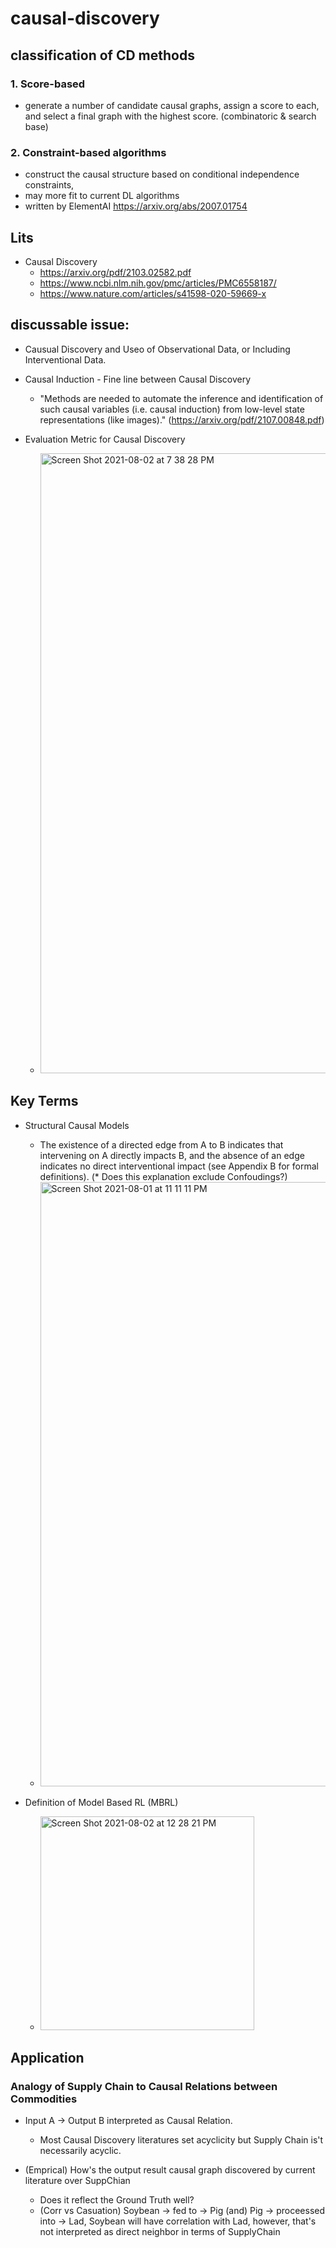 # causal-discovery

## classification of CD methods

### 1. Score-based
- generate a number of candidate causal graphs, assign a score to each, and select a final graph with the highest score. (combinatoric & search base)

### 2. Constraint-based algorithms 
- construct the causal structure based on conditional independence constraints, 
- may more fit to current DL algorithms
- written by ElementAI https://arxiv.org/abs/2007.01754

## Lits
- Causal Discovery
   - https://arxiv.org/pdf/2103.02582.pdf
   - https://www.ncbi.nlm.nih.gov/pmc/articles/PMC6558187/
   - https://www.nature.com/articles/s41598-020-59669-x


## discussable issue:
- Causual Discovery and Useo of Observational Data, or Including Interventional Data.
- Causal Induction - Fine line between Causal Discovery
   - "Methods are needed to automate the inference and identification of such causal variables (i.e. causal induction) from low-level state
representations (like images)." (https://arxiv.org/pdf/2107.00848.pdf)

- Evaluation Metric for Causal Discovery
   - <img width="992" alt="Screen Shot 2021-08-02 at 7 38 28 PM" src="https://user-images.githubusercontent.com/21968222/127848920-a63643e1-86de-4ccd-ac73-6e32135b2b4d.png">



## Key Terms
- Structural Causal Models
   - The existence of a directed edge from A to B indicates that intervening on A directly impacts B, and the absence of an edge indicates no direct interventional
impact (see Appendix B for formal definitions). (* Does this explanation exclude Confoudings?)
   - <img width="967" alt="Screen Shot 2021-08-01 at 11 11 11 PM" src="https://user-images.githubusercontent.com/21968222/127773977-400103e1-d185-41f7-ac97-47e82f8eaba1.png">

- Definition of Model Based RL (MBRL)
   - <img width="342" alt="Screen Shot 2021-08-02 at 12 28 21 PM" src="https://user-images.githubusercontent.com/21968222/127800707-8b5648ca-6042-414f-b490-201727083a40.png">
  
## Application
### Analogy of Supply Chain to Causal Relations between Commodities 
- Input A -> Output B interpreted as Causal Relation.
   - Most Causal Discovery literatures set acyclicity but Supply Chain is't necessarily acyclic. 

- (Emprical) How's the output result causal graph discovered by current literature over SuppChian 
   - Does it reflect the Ground Truth well?   
   - (Corr vs Casuation) Soybean -> fed to -> Pig (and) Pig -> proceessed into -> Lad, Soybean will have correlation with Lad, however, that's not interpreted as direct neighbor in terms of SupplyChain



